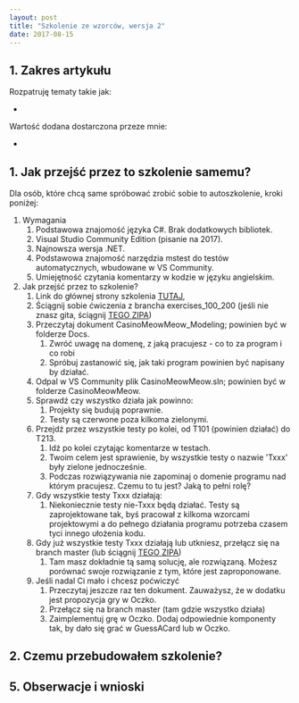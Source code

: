 ```yaml
---
layout: post
title: "Szkolenie ze wzorców, wersja 2"
date: 2017-08-15
---
```


## 1. Zakres artykułu

Rozpatruję tematy takie jak: 

* 

Wartość dodana dostarczona przeze mnie:

* 

## 1. Jak przejść przez to szkolenie samemu?

Dla osób, które chcą same spróbować zrobić sobie to autoszkolenie, kroki poniżej:

1. Wymagania
    1. Podstawowa znajomość języka C#. Brak dodatkowych bibliotek.
    2. Visual Studio Community Edition (pisanie na 2017).
    3. Najnowsza wersja .NET.
    4. Podstawowa znajomość narzędzia mstest do testów automatycznych, wbudowane w VS Community.
    5. Umiejętność czytania komentarzy w kodzie w języku angielskim.
2. Jak przejść przez to szkolenie?
    1. Link do głównej strony szkolenia [TUTAJ](https://gitlab.com/lj_zolw/CasinoMeowMeow),
    2. Ściągnij sobie ćwiczenia z brancha exercises_100_200 (jeśli nie znasz gita, ściągnij [TEGO ZIPA](https://gitlab.com/lj_zolw/CasinoMeowMeow/repository/exercises_100_200/archive.zip))
    3. Przeczytaj dokument CasinoMeowMeow_Modeling; powinien być w folderze Docs.
        1. Zwróć uwagę na domenę, z jaką pracujesz - co to za program i co robi
        2. Spróbuj zastanowić się, jak taki program powinien być napisany by działać.
    4. Odpal w VS Community plik CasinoMeowMeow.sln; powinien być w folderze CasinoMeowMeow.
    5. Sprawdź czy wszystko działa jak powinno:
        1. Projekty się budują poprawnie.
        2. Testy są czerwone poza kilkoma zielonymi.
    6. Przejdź przez wszystkie testy po kolei, od T101 (powinien działać) do T213.
        1. Idź po kolei czytając komentarze w testach. 
        2. Twoim celem jest sprawienie, by wszystkie testy o nazwie 'Txxx' były zielone jednocześnie.
        3. Podczas rozwiązywania nie zapominaj o domenie programu nad którym pracujesz. Czemu to tu jest? Jaką to pełni rolę?
    7. Gdy wszystkie testy Txxx działają:
        1. Niekoniecznie testy nie-Txxx będą działać. Testy są zaprojektowane tak, byś pracował z kilkoma wzorcami projektowymi a do pełnego działania programu potrzeba czasem tyci innego ułożenia kodu.
    8. Gdy już wszystkie testy Txxx działają lub utkniesz, przełącz się na branch master (lub ściągnij [TEGO ZIPA](https://gitlab.com/lj_zolw/CasinoMeowMeow/repository/master/archive.zip))
        1. Tam masz dokładnie tą samą solucję, ale rozwiązaną. Możesz porównać swoje rozwiązanie z tym, które jest zaproponowane.
    9. Jeśli nadal Ci mało i chcesz poćwiczyć
        1. Przeczytaj jeszcze raz ten dokument. Zauważysz, że w dodatku jest propozycja gry w Oczko.
        2. Przełącz się na branch master (tam gdzie wszystko działa)
        3. Zaimplementuj grę w Oczko. Dodaj odpowiednie komponenty tak, by dało się grać w GuessACard lub w Oczko.

## 2. Czemu przebudowałem szkolenie?


## 5. Obserwacje i wnioski

